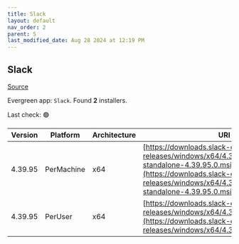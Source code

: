 ```yaml
---
title: Slack
layout: default
nav_order: 2
parent: S
last_modified_date: Aug 28 2024 at 12:19 PM
---
```


## Slack

[Source](https://slack.com/intl/en-au/help/articles/212475728-Deploy-Slack-via-Microsoft-Installer)

Evergreen app: `Slack`. Found **2** installers.

Last check: 🟢

| Version | Platform   | Architecture | URI                                                                                                                                                                                                          |
| ------- | ---------- | ------------ | ------------------------------------------------------------------------------------------------------------------------------------------------------------------------------------------------------------ |
| 4.39.95 | PerMachine | x64          | [https://downloads.slack-edge.com/desktop-releases/windows/x64/4.39.95/slack-standalone-4.39.95.0.msi](https://downloads.slack-edge.com/desktop-releases/windows/x64/4.39.95/slack-standalone-4.39.95.0.msi) |
| 4.39.95 | PerUser    | x64          | [https://downloads.slack-edge.com/desktop-releases/windows/x64/4.39.95/SlackSetup.msi](https://downloads.slack-edge.com/desktop-releases/windows/x64/4.39.95/SlackSetup.msi)                                 |

